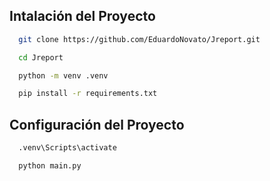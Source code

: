 ## Intalación del Proyecto

```bash
  git clone https://github.com/EduardoNovato/Jreport.git

  cd Jreport

  python -m venv .venv

  pip install -r requirements.txt
```

## Configuración del Proyecto

```bash
  .venv\Scripts\activate

  python main.py
```
